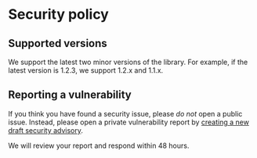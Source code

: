 Security policy
===============

Supported versions
------------------

We support the latest two minor versions of the library. For example, if the
latest version is 1.2.3, we support 1.2.x and 1.1.x.


Reporting a vulnerability
-------------------------

If you think you have found a security issue, please *do not* open a public
issue.  Instead, please open a private vulnerability report by [creating a new
draft security advisory][1].

We will review your report and respond within 48 hours.

[1]: https://github.com/fedify-dev/hollo/security/advisories/new
